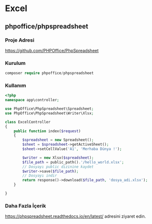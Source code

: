 # Excel

## phpoffice/phpspreadsheet

### Proje Adresi

https://github.com/PHPOffice/PhpSpreadsheet
  
### Kurulum
 
  ```php
  composer require phpoffice/phpspreadsheet
  ```
  
### Kullanım

```php
<?php
namespace app\controller;

use PhpOffice\PhpSpreadsheet\Spreadsheet;
use PhpOffice\PhpSpreadsheet\Writer\Xlsx;

class ExcelController
{
    public function index($request)
    {
        $spreadsheet = new Spreadsheet();
        $sheet = $spreadsheet->getActiveSheet();
        $sheet->setCellValue('A1', 'Merhaba Dünya !');

        $writer = new Xlsx($spreadsheet);
        $file_path = public_path().'/hello_world.xlsx';
        // Dosyayı public dizinine kaydet
        $writer->save($file_path);
        // Dosyayı indir
        return response()->download($file_path, 'dosya_adi.xlsx');
    }

}
```


### Daha Fazla İçerik

https://phpspreadsheet.readthedocs.io/en/latest/ adresini ziyaret edin.
